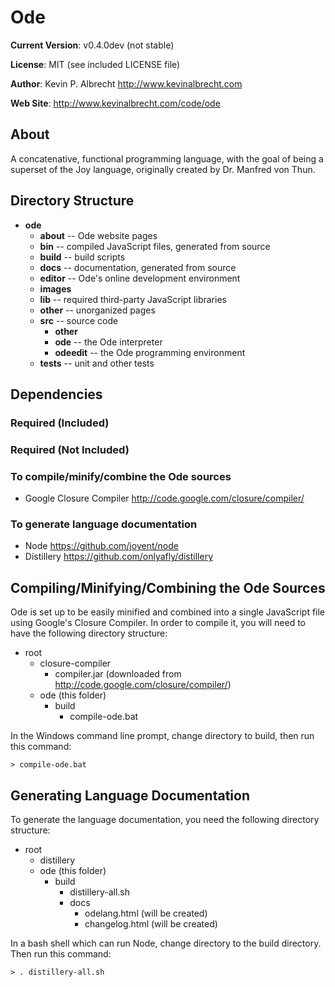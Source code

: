 Ode
===

__Current Version__:
v0.4.0dev (not stable)

__License__:
MIT (see included LICENSE file)

__Author__:
Kevin P. Albrecht <http://www.kevinalbrecht.com>
        
__Web Site__:
<http://www.kevinalbrecht.com/code/ode>

About
-----

A concatenative, functional programming language, with the goal of being a superset of
the Joy language, originally created by Dr. Manfred von Thun.

Directory Structure
-------------------

* __ode__
  * __about__ -- Ode website pages
  * __bin__ -- compiled JavaScript files, generated from source
  * __build__ -- build scripts
  * __docs__ -- documentation, generated from source
  * __editor__ -- Ode's online development environment
  * __images__
  * __lib__ -- required third-party JavaScript libraries
  * __other__ -- unorganized pages
  * __src__ -- source code
    * __other__
    * __ode__ -- the Ode interpreter
    * __odeedit__ -- the Ode programming environment
  * __tests__ -- unit and other tests

Dependencies
------------

### Required (Included)

### Required (Not Included)

### To compile/minify/combine the Ode sources

* Google Closure Compiler <http://code.google.com/closure/compiler/>

### To generate language documentation

* Node <https://github.com/joyent/node>
* Distillery <https://github.com/onlyafly/distillery>

Compiling/Minifying/Combining the Ode Sources
---------------------------------------------

Ode is set up to be easily minified and combined into a single JavaScript file
using Google's Closure Compiler. In order to compile it, you will need to have
the following directory structure:

* root
  * closure-compiler
    * compiler.jar (downloaded from <http://code.google.com/closure/compiler/>)
  * ode (this folder)
    * build
      * compile-ode.bat
      
In the Windows command line prompt, change directory to build, then
run this command:

    > compile-ode.bat

Generating Language Documentation
---------------------------------

To generate the language documentation, you need the following directory
structure:

* root
  * distillery
  * ode (this folder)
    * build
      * distillery-all.sh
      * docs
        * odelang.html (will be created)
        * changelog.html (will be created)

In a bash shell which can run Node, change directory to the build
directory. Then run this command:

    > . distillery-all.sh